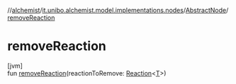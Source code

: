 //[alchemist](../../../index.md)/[it.unibo.alchemist.model.implementations.nodes](../index.md)/[AbstractNode](index.md)/[removeReaction](remove-reaction.md)

# removeReaction

[jvm]\
fun [removeReaction](remove-reaction.md)(reactionToRemove: [Reaction](../../it.unibo.alchemist.model.interfaces/-reaction/index.md)<[T](../../it.unibo.alchemist.model.implementations.timedistributions/-weibull-distributed-weibull-time/index.md)>)
